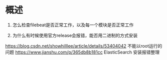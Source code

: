 # 概述

1. 怎么检查filebeat是否正常工作，以及每一个模块是否正常工作

2. 为什么有时候使用官方release会报错，能否用二进制的方式安装

https://blog.csdn.net/showhilllee/article/details/53404042  不能以root运行的问题
https://www.jianshu.com/p/365db8b181cc ElasticSearch 安装报错整理